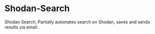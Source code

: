 # Shodan-Search
Shodan Search, Partially automates search on Shodan, saves and sends results via email.

